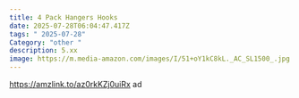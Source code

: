 ```yaml
---
title: 4 Pack Hangers Hooks
date: 2025-07-28T06:04:47.417Z
tags: " 2025-07-28"
Category: "other "
description: 5.xx
image: https://m.media-amazon.com/images/I/51+oY1kC8kL._AC_SL1500_.jpg
---
```

https://amzlink.to/az0rkKZj0uiRx ad